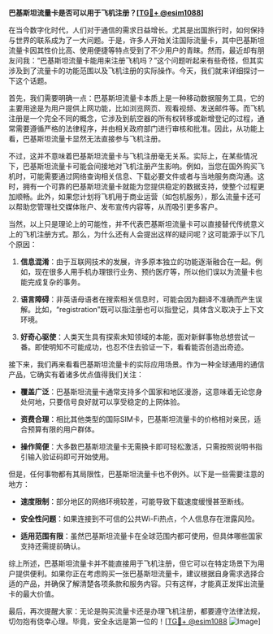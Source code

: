 **巴基斯坦流量卡是否可以用于飞机注册？[[TG💪+ @esim1088](https://t.me/s/esim1088)]**

在当今数字化时代，人们对于通信的需求日益增长。尤其是出国旅行时，如何保持与世界的联系成为了一大问题。于是，许多人开始关注国际流量卡，其中巴基斯坦流量卡因其性价比高、使用便捷等特点受到了不少用户的青睐。然而，最近却有朋友问我：“巴基斯坦流量卡能用来注册飞机吗？”这个问题听起来有些奇怪，但其实涉及到了流量卡的功能范围以及飞机注册的实际操作。今天，我们就来详细探讨一下这个话题。

首先，我们需要明确一点：巴基斯坦流量卡本质上是一种移动数据服务工具，它的主要用途是为用户提供上网功能，比如浏览网页、观看视频、发送邮件等。而飞机注册是一个完全不同的概念，它涉及到航空器的所有权转移或新增登记的过程，通常需要遵循严格的法律程序，并由相关政府部门进行审核和批准。因此，从功能上看，巴基斯坦流量卡显然无法直接参与飞机注册。

不过，这并不意味着巴基斯坦流量卡与飞机注册毫无关系。实际上，在某些情况下，巴基斯坦流量卡可能会间接地对飞机注册产生影响。例如，当您在国外购买飞机时，可能需要通过网络查询相关信息、下载必要文件或者与当地服务商沟通。这时，拥有一个可靠的巴基斯坦流量卡就能为您提供稳定的数据支持，使整个过程更加顺畅。此外，如果您计划将飞机用于商业运营（如包机服务），那么流量卡还可以帮助您管理社交媒体账户、发布宣传内容等，从而吸引更多客户。

当然，以上只是理论上的可能性，并不代表巴基斯坦流量卡可以直接替代传统意义上的飞机注册方式。那么，为什么还有人会提出这样的疑问呢？这可能源于以下几个原因：

1. **信息混淆**：由于互联网技术的发展，许多原本独立的功能逐渐融合在一起。例如，现在很多人用手机办理银行业务、预约医疗等，所以他们误以为流量卡也能完成复杂的事务。
   
2. **语言障碍**：非英语母语者在搜索相关信息时，可能会因为翻译不准确而产生误解。比如，“registration”既可以指注册也可以指登记，具体含义取决于上下文环境。

3. **好奇心驱使**：人类天生具有探索未知领域的本能，面对新鲜事物总想尝试一番。即使明知不可能成功，也忍不住去验证一下，看看能否创造出奇迹。

接下来，我们再来看看巴基斯坦流量卡的实际应用场景。作为一种全球通用的通信产品，它确实有着诸多优点值得我们关注：

- **覆盖广泛**：巴基斯坦流量卡通常支持多个国家和地区漫游，这意味着无论您身处何地，只要信号良好就可以享受稳定的上网体验。
  
- **资费合理**：相比其他类型的国际SIM卡，巴基斯坦流量卡的价格相对亲民，适合预算有限的用户群体。
  
- **操作简便**：大多数巴基斯坦流量卡无需换卡即可轻松激活，只需按照说明书指引输入验证码即可开始使用。

但是，任何事物都有其局限性，巴基斯坦流量卡也不例外。以下是一些需要注意的地方：

- **速度限制**：部分地区的网络环境较差，可能导致下载速度缓慢甚至断线。
  
- **安全性问题**：如果连接到不可信的公共Wi-Fi热点，个人信息存在泄露风险。
  
- **适用范围有限**：虽然巴基斯坦流量卡在全球范围内都可使用，但具体哪些国家支持还需提前确认。

综上所述，巴基斯坦流量卡并不能直接用于飞机注册，但它可以在特定场景下为用户提供便利。如果你正在考虑购买一张巴基斯坦流量卡，建议根据自身需求选择合适的产品，并确保了解清楚各项条款和服务内容。只有这样，才能真正发挥出流量卡的最大价值。

最后，再次提醒大家：无论是购买流量卡还是办理飞机注册，都要遵守法律法规，切勿抱有侥幸心理。毕竟，安全永远是第一位的！[[TG💪+ @esim1088](https://t.me/s/esim1088) ![Image](https://i.postimg.cc/4NQfJmqS/Snipaste-2025-05-13-00-14-12.png)]